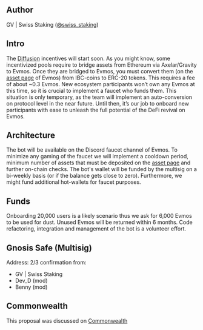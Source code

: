 ## Author
GV | Swiss Staking ([@swiss_staking](https://twitter.com/swiss_staking))
## Intro 
The [Diffusion](https://www.mintscan.io/evmos/proposals/64) incentives will start soon. As you might know, some incentivized pools require to bridge assets from Ethereum via Axelar/Gravity to Evmos. Once they are bridged to Evmos, you must convert them (on the [asset page](https://app.evmos.org/assets) of Evmos) from IBC-coins to ERC-20 tokens. This requires a fee of about ~0.3 Evmos. New ecosystem participants won’t own any Evmos at this time, so it is crucial to implement a faucet who funds them. This situation is only temporary, as the team will implement an auto-conversion on protocol level in the near future. Until then, it’s our job to onboard new participants with ease to unleash the full potential of the DeFi revival on Evmos.
## Architecture 
The bot will be available on the Discord faucet channel of Evmos. To minimize any gaming of the faucet we will implement a cooldown period, minimum number of assets that must be deposited on the [asset page](https://app.evmos.org/assets) and further on-chain checks. The bot's wallet will be funded by the multisig on a bi-weekly basis (or if the balance gets close to zero). Furthermore, we might fund additional hot-wallets for faucet purposes.
## Funds 
Onboarding 20,000 users is a likely scenario thus we ask for 6,000 Evmos to be used for dust. Unused Evmos will be returned within 6 months. Code refactoring, integration and management of the bot is a volunteer effort. 
## Gnosis Safe (Multisig)
Address: 
2/3 confirmation from: 
- GV | Swiss Staking 
- Dev_D (mod)
- Benny (mod)
## Commonwealth
This proposal was discussed on [Commonwealth](https://commonwealth.im/evmos/discussion/7208-faucet-for-defi-kickoff)

